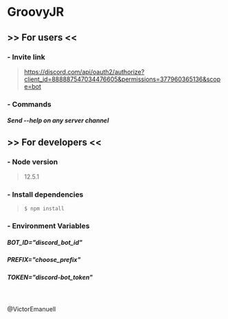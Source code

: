 # GroovyJR

## >> For users <<

### - Invite link

> https://discord.com/api/oauth2/authorize?client_id=888887547034476605&permissions=377960365136&scope=bot

### - Commands

##### Send --help on any server channel

## >> For developers <<

### - Node version

> 12.5.1

### - Install dependencies

> `$ npm install`

### - Environment Variables

##### BOT_ID="discord_bot_id"
##### PREFIX="choose_prefix"
##### TOKEN="discord-bot_token"
\
\
@VictorEmanuell